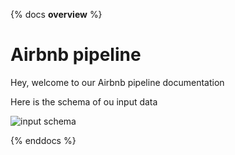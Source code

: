 {% docs __overview__ %}
# Airbnb pipeline

Hey, welcome to our Airbnb pipeline documentation

Here is the schema of ou input data

![input schema](assets/input_schema.png)

{% enddocs %}
